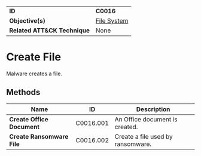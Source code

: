 |||
|---|---|
|**ID**|**C0016**|
|**Objective(s)**|[File System](../file-system)|
|**Related ATT&CK Technique**|None|


Create File
===========
Malware creates a file. 

Methods
-------
|Name|ID|Description|
|---|---|---|
|**Create Office Document**|C0016.001|An Office document is created.|
|**Create Ransomware File**|C0016.002|Create a file used by ransomware.|
